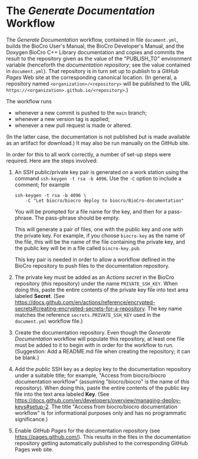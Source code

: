 # The _Generate Documentation_ Workflow

The *Generate Documentation* workflow, contained in file
`document.yml`, builds the BioCro User's Manual, the BioCro
Developer's Manual, and the Doxygen BioCro C++ Library documentation
and copies and commits the result to the repository given as the value
of the "PUBLISH_TO" environment variable (henceforth the
_documentation repository_; see the value contained in
`document.yml`).  That repository is in turn set up to publish to a
_GitHub Pages_ Web site at the corresponding canonical location.  (In
general, a repository named `<organization>/<repository>` will be
published to the URL `https://<organization>.github.io/<repository>`.)

The workflow runs

* whenever a new commit is pushed to the `main` branch;
* whenever a new version tag is applied;
* whenever a new pull request is made or altered.

(In the latter case, the documentation is not published but is made
available as an artifact for download.)  It may also be run manually
on the GitHub site.

In order for this to all work correctly, a number of set-up steps were
required.  Here are the steps involved:

1. An SSH public/private key pair is generated on a work station using
the command `ssh-keygen -t rsa -b 4096`.  Use the `-C` option to
include a comment; for example

    ```
    ssh-keygen -t rsa -b 4096 \
        -C "Let biocro/biocro deploy to biocro/BioCro-documentation"
    ```

    You will be prompted for a file name for the key, and then for a
pass-phrase.  The pass-phrase should be empty.

    This will generate a pair of files, one with the public key and
one with the private key.  For example, if you choose `biocro-key` as
the name of the file, this will be the name of the file containing the
private key, and the public key will be in a file called
`biocro-key.pub`.

    This key pair is needed in order to allow a workflow defined in
the BioCro repository to push files to the documentation repository.

2. The private key must be added as an _Actions secret_ in the BioCro
repository (*this* repository) under the name `PRIVATE_SSH_KEY`.  When
doing this, paste the entire contents of the private key file into
text area labeled **Secret**.  (See
https://docs.github.com/en/actions/reference/encrypted-secrets#creating-encrypted-secrets-for-a-repository.
The key name matches the reference `secrets.PRIVATE_SSH_KEY` used in
the `document.yml` workflow file.)

3. Create the documentation repository.  Even though the _Generate
Documentation_ workflow will populate this repository, at least one
file must be added to it to begin with in order for the workflow to
run.  (Suggestion: Add a README.md file when creating the repository;
it can be blank.)

4. Add the *public* SSH key as a deploy key to the documentation
repository under a suitable title; for example, "Access from
biocro/biocro documentation workflow" (assuming "biocro/biocro" is the
name of _this_ repository).  When doing this, paste the entire
contents of the public key file into the text area labeled **Key**.
(See
https://docs.github.com/en/developers/overview/managing-deploy-keys#setup-2.
The title "Access from biocro/biocro documentation workflow" is for
informational purposes only and has no programmatic significance.)

5. Enable _GitHub Pages_ for the documentation repository (see
https://pages.github.com/).  This results in the files in the
documentation repository getting automatically published to the
corresponding GitHub Pages web site.
